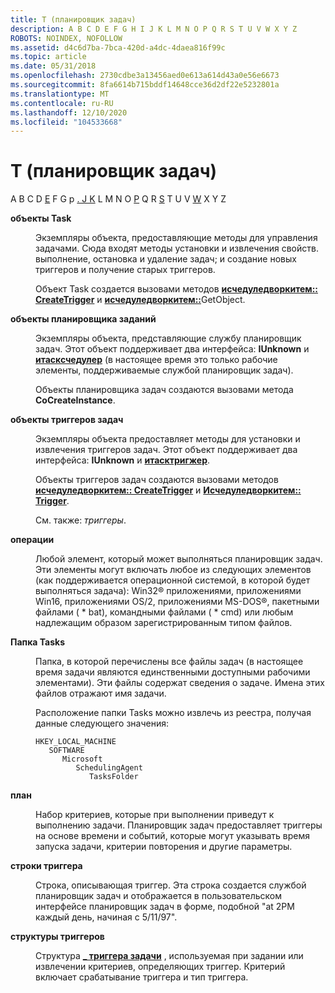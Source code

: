 ```yaml
---
title: T (планировщик задач)
description: A B C D E F G H I J K L M N O P Q R S T U V W X Y Z
ROBOTS: NOINDEX, NOFOLLOW
ms.assetid: d4c6d7ba-7bca-420d-a4dc-4daea816f99c
ms.topic: article
ms.date: 05/31/2018
ms.openlocfilehash: 2730cdbe3a13456aed0e613a614d43a0e56e6673
ms.sourcegitcommit: 8fa6614b715bddf14648cce36d2df22e5232801a
ms.translationtype: MT
ms.contentlocale: ru-RU
ms.lasthandoff: 12/10/2020
ms.locfileid: "104533668"
---
```

# <a name="t-task-scheduler"></a>T (планировщик задач)

A B C D [E](e.md) F G р [. J K](i.md) L M N O [P](p.md) Q R [S](s.md) T U V [W](w.md) X Y Z

<dl> <dt>

<span id="_msb_task_objects_gly"></span><span id="_MSB_TASK_OBJECTS_GLY"></span>**объекты Task**
</dt> <dd>

Экземпляры объекта, предоставляющие методы для управления задачами. Сюда входят методы установки и извлечения свойств. выполнение, остановка и удаление задач; и создание новых триггеров и получение старых триггеров.

Объект Task создается вызовами методов [**исчедуледворкитем:: CreateTrigger**](/windows/desktop/api/Mstask/nf-mstask-ischeduledworkitem-createtrigger) и [**исчедуледворкитем::**](/windows/desktop/api/Mstask/nf-mstask-ischeduledworkitem-gettrigger)GetObject.

</dd> <dt>

<span id="_msb_task_scheduler_objects_gly"></span><span id="_MSB_TASK_SCHEDULER_OBJECTS_GLY"></span>**объекты планировщика заданий**
</dt> <dd>

Экземпляры объекта, представляющие службу планировщик задач. Этот объект поддерживает два интерфейса: **IUnknown** и [**итасксчедулер**](/windows/desktop/api/Mstask/nn-mstask-itaskscheduler) (в настоящее время это только рабочие элементы, поддерживаемые службой планировщик задач).

Объекты планировщика задач создаются вызовами метода **CoCreateInstance**.

</dd> <dt>

<span id="_msb_task_trigger_objects_gly"></span><span id="_MSB_TASK_TRIGGER_OBJECTS_GLY"></span>**объекты триггеров задач**
</dt> <dd>

Экземпляры объекта предоставляет методы для установки и извлечения триггеров задач. Этот объект поддерживает два интерфейса: **IUnknown** и [**итасктригжер**](/windows/desktop/api/Mstask/nn-mstask-itasktrigger).

Объекты триггеров задач создаются вызовами методов [**исчедуледворкитем:: CreateTrigger**](/windows/desktop/api/Mstask/nf-mstask-ischeduledworkitem-createtrigger) и [**Исчедуледворкитем:: Trigger**](/windows/desktop/api/Mstask/nf-mstask-ischeduledworkitem-gettrigger).

См. также: *триггеры*.

</dd> <dt>

<span id="_msb_tasks_gly"></span><span id="_MSB_TASKS_GLY"></span>**операции**
</dt> <dd>

Любой элемент, который может выполняться планировщик задач. Эти элементы могут включать любое из следующих элементов (как поддерживается операционной системой, в которой будет выполняться задача): Win32® приложениями, приложениями Win16, приложениями OS/2, приложениями MS-DOS®, пакетными файлами ( \* bat), командными файлами ( \* cmd) или любым надлежащим образом зарегистрированным типом файлов.

</dd> <dt>

<span id="_msb_tasks_folder_gly"></span><span id="_MSB_TASKS_FOLDER_GLY"></span>**Папка Tasks**
</dt> <dd>

Папка, в которой перечислены все файлы задач (в настоящее время задачи являются единственными доступными рабочими элементами). Эти файлы содержат сведения о задаче. Имена этих файлов отражают имя задачи.

Расположение папки Tasks можно извлечь из реестра, получая данные следующего значения:

```
HKEY_LOCAL_MACHINE
   SOFTWARE
      Microsoft
         SchedulingAgent
            TasksFolder
```

</dd> <dt>

<span id="_msb_triggers_gly"></span><span id="_MSB_TRIGGERS_GLY"></span>**план**
</dt> <dd>

Набор критериев, которые при выполнении приведут к выполнению задачи. Планировщик задач предоставляет триггеры на основе времени и событий, которые могут указывать время запуска задачи, критерии повторения и другие параметры.

</dd> <dt>

<span id="_msb_trigger_strings_gly"></span><span id="_MSB_TRIGGER_STRINGS_GLY"></span>**строки триггера**
</dt> <dd>

Строка, описывающая триггер. Эта строка создается службой планировщик задач и отображается в пользовательском интерфейсе планировщик задач в форме, подобной "at 2PM каждый день, начиная с 5/11/97".

</dd> <dt>

<span id="_msb_trigger_structures_gly"></span><span id="_MSB_TRIGGER_STRUCTURES_GLY"></span>**структуры триггеров**
</dt> <dd>

Структура [**\_ триггера задачи**](/windows/desktop/api/Mstask/ns-mstask-task_trigger) , используемая при задании или извлечении критериев, определяющих триггер. Критерий включает срабатывание триггера и тип триггера.

</dd> </dl>

 

 




